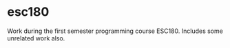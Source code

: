 # esc180

Work during the first semester programming course ESC180. Includes some unrelated work also.
